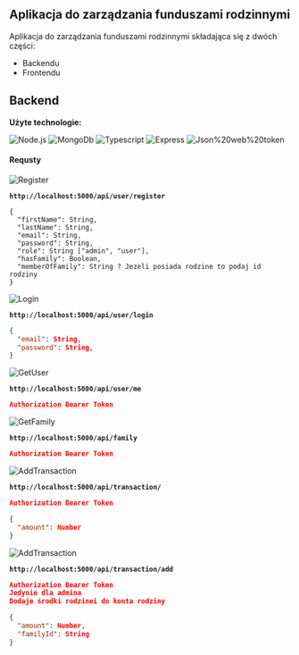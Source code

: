 ## Aplikacja do zarządzania funduszami rodzinnymi

Aplikacja do zarządzania funduszami rodzinnymi składająca się z dwóch części:

- Backendu
- Frontendu

## Backend

**Użyte technologie:**

![Node.js](https://img.shields.io/badge/node.js-339933?style=for-the-badge&logo=node.js&logoColor=white) ![MongoDb](https://img.shields.io/badge/mongodb-47A248?style=for-the-badge&logo=mongodb&logoColor=white) ![Typescript](https://img.shields.io/badge/Typescript-3178C6?style=for-the-badge&logo=Typescript&logoColor=white) ![Express](https://img.shields.io/badge/Express-000000?style=for-the-badge&logo=Express&logoColor=white) ![Json%20web%20token](https://img.shields.io/badge/Json%20web%20token-000000?style=for-the-badge&logo=Jsonwebtokens&logoColor=white)

#### Requsty

![Register](https://img.shields.io/static/v1?style=for-the-badge&label=Register&message=Post&color=yellow)

**`http://localhost:5000/api/user/register`**

```
{
  "firstName": String,
  "lastName": String,
  "email": String,
  "password": String,
  "role": String ["admin", "user"],
  "hasFamily": Boolean,
  "memberOfFamily": String ? Jezeli posiada rodzine to podaj id rodziny
}
```

![Login](https://img.shields.io/static/v1?style=for-the-badge&label=Login&message=Post&color=yellow)

**`http://localhost:5000/api/user/login`**

```json
{
  "email": String,
  "password": String,
}
```

![GetUser](https://img.shields.io/static/v1?style=for-the-badge&label=Get%20User&message=Get&color=43a047)

**`http://localhost:5000/api/user/me`**

```json
Authorization Bearer Token
```

![GetFamily](https://img.shields.io/static/v1?style=for-the-badge&label=Get%20family&message=Get&color=43a047)

**`http://localhost:5000/api/family`**

```json
Authorization Bearer Token
```

![AddTransaction](https://img.shields.io/static/v1?style=for-the-badge&label=Add%20Transaction&message=Post&color=yellow)

**`http://localhost:5000/api/transaction/`**

```json
Authorization Bearer Token

{
  "amount": Number
}
```

![AddTransaction](https://img.shields.io/static/v1?style=for-the-badge&label=Add%20Transaction&message=Post&color=yellow)

**`http://localhost:5000/api/transaction/add`**

```json
Authorization Bearer Token
Jedynie dla admina
Dodaje środki rodzinei do konta rodziny

{
  "amount": Number,
  "familyId": String
}
```
